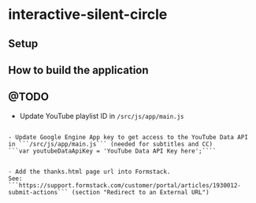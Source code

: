 # interactive-silent-circle

## Setup



## How to build the application




## @TODO

- Update YouTube playlist ID in ```/src/js/app/main.js```
```var playlistId = 'playlist ID here';

- Update Google Engine App key to get access to the YouTube Data API in ```/src/js/app/main.js``` (needed for subtitles and CC)
```var youtubeDataApiKey = 'YouTube Data API Key here';````


- Add the thanks.html page url into Formstack.
See: ```https://support.formstack.com/customer/portal/articles/1930012-submit-actions``` (section "Redirect to an External URL")